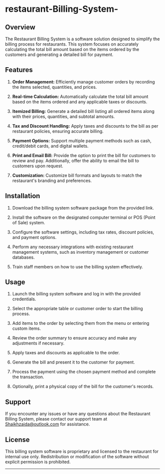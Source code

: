 # restaurant-Billing-System-



## Overview

The Restaurant Billing System is a software solution designed to simplify the billing process for restaurants. This system focuses on accurately calculating the total bill amount based on the items ordered by the customers and generating a detailed bill for payment.

## Features

1. **Order Management:** Efficiently manage customer orders by recording the items selected, quantities, and prices.

2. **Real-time Calculation:** Automatically calculate the total bill amount based on the items ordered and any applicable taxes or discounts.

3. **Itemized Billing:** Generate a detailed bill listing all ordered items along with their prices, quantities, and subtotal amounts.

4. **Tax and Discount Handling:** Apply taxes and discounts to the bill as per restaurant policies, ensuring accurate billing.

5. **Payment Options:** Support multiple payment methods such as cash, credit/debit cards, and digital wallets.

6. **Print and Email Bill:** Provide the option to print the bill for customers to review and pay. Additionally, offer the ability to email the bill to customers upon request.

7. **Customization:** Customize bill formats and layouts to match the restaurant's branding and preferences.

## Installation

1. Download the billing system software package from the provided link.

2. Install the software on the designated computer terminal or POS (Point of Sale) system.

3. Configure the software settings, including tax rates, discount policies, and payment options.

4. Perform any necessary integrations with existing restaurant management systems, such as inventory management or customer databases.

5. Train staff members on how to use the billing system effectively.

## Usage

1. Launch the billing system software and log in with the provided credentials.

2. Select the appropriate table or customer order to start the billing process.

3. Add items to the order by selecting them from the menu or entering custom items.

4. Review the order summary to ensure accuracy and make any adjustments if necessary.

5. Apply taxes and discounts as applicable to the order.

6. Generate the bill and present it to the customer for payment.

7. Process the payment using the chosen payment method and complete the transaction.

8. Optionally, print a physical copy of the bill for the customer's records.

## Support

If you encounter any issues or have any questions about the Restaurant Billing System, please contact our support team at Shaikhzaida@outlook.com for assistance.

## License

This billing system software is proprietary and licensed to the restaurant for internal use only. Redistribution or modification of the software without explicit permission is prohibited.

---

